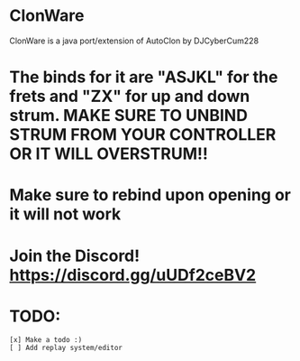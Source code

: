 # ClonWare
ClonWare is a java port/extension of AutoClon by DJCyberCum228

# The binds for it are "ASJKL" for the frets and "ZX" for up and down strum. MAKE SURE TO UNBIND STRUM FROM YOUR CONTROLLER OR IT WILL OVERSTRUM!!
# Make sure to rebind upon opening or it will not work

# Join the Discord! https://discord.gg/uUDf2ceBV2

# TODO:
```
[x] Make a todo :)
[ ] Add replay system/editor
```
